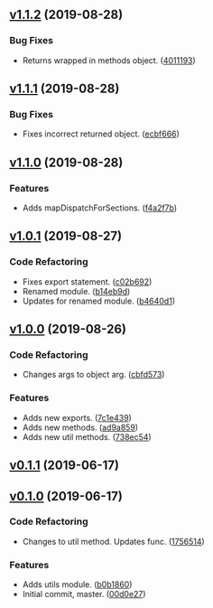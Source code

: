 <a name="v1.1.2"></a>
## [v1.1.2](https://github.com/alexseitsinger/redux-action-types/compare/v1.1.1...v1.1.2) (2019-08-28)

### Bug Fixes
- Returns wrapped in methods object. ([4011193](https://github.com/alexseitsinger/redux-action-types/commit/4011193e7bd856311c2c12d329db32a88fdc112d))


<a name="v1.1.1"></a>
## [v1.1.1](https://github.com/alexseitsinger/redux-action-types/compare/v1.1.0...v1.1.1) (2019-08-28)

### Bug Fixes
- Fixes incorrect returned object. ([ecbf666](https://github.com/alexseitsinger/redux-action-types/commit/ecbf666cd824fd498fbe0d93bd87dc17884d8469))


<a name="v1.1.0"></a>
## [v1.1.0](https://github.com/alexseitsinger/redux-action-types/compare/v1.0.1...v1.1.0) (2019-08-28)

### Features
- Adds mapDispatchForSections. ([f4a2f7b](https://github.com/alexseitsinger/redux-action-types/commit/f4a2f7ba4cdc122eada999da57b6f25465ff560d))


<a name="v1.0.1"></a>
## [v1.0.1](https://github.com/alexseitsinger/redux-action-types/compare/v1.0.0...v1.0.1) (2019-08-27)

### Code Refactoring
- Fixes export statement. ([c02b692](https://github.com/alexseitsinger/redux-action-types/commit/c02b6925f4aecdbc03b89ceb15e4574d1d8f3cf9))
- Renamed module. ([b14eb9d](https://github.com/alexseitsinger/redux-action-types/commit/b14eb9d4ff1984e1c670d67fc64264d637352563))
- Updates for renamed module. ([b4640d1](https://github.com/alexseitsinger/redux-action-types/commit/b4640d1d7da270e8d310c4d89e163aba6c4a6e20))


<a name="v1.0.0"></a>
## [v1.0.0](https://github.com/alexseitsinger/redux-action-types/compare/v0.1.1...v1.0.0) (2019-08-26)

### Code Refactoring
- Changes args to object arg. ([cbfd573](https://github.com/alexseitsinger/redux-action-types/commit/cbfd573182c10c164f46dbb7e1a28f8e4d63fb4f))

### Features
- Adds new exports. ([7c1e439](https://github.com/alexseitsinger/redux-action-types/commit/7c1e43901a7fa99c2613bdefcf709c3db5396d6c))
- Adds new methods. ([ad9a859](https://github.com/alexseitsinger/redux-action-types/commit/ad9a859a050aa0bea79f8bf4887cd49309828b90))
- Adds new util methods. ([738ec54](https://github.com/alexseitsinger/redux-action-types/commit/738ec54683d94569b1eefe991bcd1e943935dd1a))


<a name="v0.1.1"></a>
## [v0.1.1](https://github.com/alexseitsinger/redux-action-types/compare/v0.1.0...v0.1.1) (2019-06-17)


<a name="v0.1.0"></a>
## [v0.1.0](https://github.com/alexseitsinger/redux-action-types/compare/00d0e274e8669ac6f9af33c48e31155e4936866b...v0.1.0) (2019-06-17)

### Code Refactoring
- Changes to util method. Updates func. ([1756514](https://github.com/alexseitsinger/redux-action-types/commit/1756514fcad814c0c5524a852e6c10bd7dccb478))

### Features
- Adds utils module. ([b0b1860](https://github.com/alexseitsinger/redux-action-types/commit/b0b1860179c6d5f1e82f6e6f5938fc0a2e3d9d0d))
- Initial commit, master. ([00d0e27](https://github.com/alexseitsinger/redux-action-types/commit/00d0e274e8669ac6f9af33c48e31155e4936866b))


